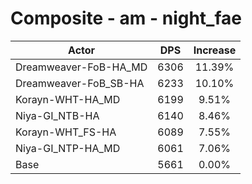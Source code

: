# Composite - am - night_fae
| Actor | DPS | Increase |
|---|:---:|:---:|
|Dreamweaver-FoB-HA_MD|6306|11.39%|
|Dreamweaver-FoB_SB-HA|6233|10.10%|
|Korayn-WHT-HA_MD|6199|9.51%|
|Niya-GI_NTB-HA|6140|8.46%|
|Korayn-WHT_FS-HA|6089|7.55%|
|Niya-GI_NTP-HA_MD|6061|7.06%|
|Base|5661|0.00%|
